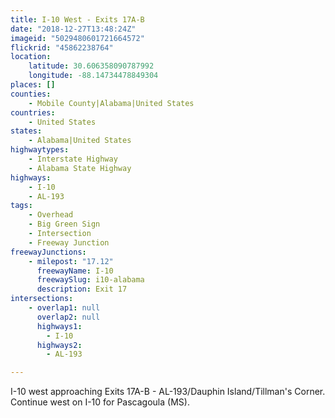 ```yaml
---
title: I-10 West - Exits 17A-B
date: "2018-12-27T13:48:24Z"
imageid: "5029480601721664572"
flickrid: "45862238764"
location:
    latitude: 30.606358090787992
    longitude: -88.14734478849304
places: []
counties:
    - Mobile County|Alabama|United States
countries:
    - United States
states:
    - Alabama|United States
highwaytypes:
    - Interstate Highway
    - Alabama State Highway
highways:
    - I-10
    - AL-193
tags:
    - Overhead
    - Big Green Sign
    - Intersection
    - Freeway Junction
freewayJunctions:
    - milepost: "17.12"
      freewayName: I-10
      freewaySlug: i10-alabama
      description: Exit 17
intersections:
    - overlap1: null
      overlap2: null
      highways1:
        - I-10
      highways2:
        - AL-193

---
```

I-10 west approaching Exits 17A-B - AL-193/Dauphin Island/Tillman's Corner.  Continue west on I-10 for Pascagoula (MS).